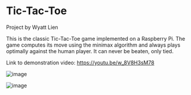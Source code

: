 # Tic-Tac-Toe

Project by Wyatt Lien

This is the classic Tic-Tac-Toe game implemented on a Raspberry Pi. The game computes its move using the minimax algorithm and always plays optimally against the human player. It can never be beaten, only tied. 




Link to demonstration video: https://youtu.be/w_8V8H3sM78



![image](https://user-images.githubusercontent.com/31666811/212788069-abe31b53-c10d-4740-a7b5-0b3a9f13d675.png)

![image](https://user-images.githubusercontent.com/31666811/212787828-55705dff-c453-4f4f-b05a-fa0f9be5882c.png)
